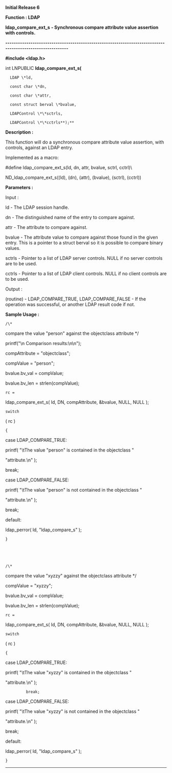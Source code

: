 




<!--
 /\* Font Definitions \*/
 @font-face
 {font-family:Courier;
 panose-1:2 7 4 9 2 2 5 2 4 4;}
@font-face
 {font-family:Helv;
 panose-1:2 11 6 4 2 2 2 3 2 4;}
@font-face
 {font-family:"Cambria Math";
 panose-1:2 4 5 3 5 4 6 3 2 4;}
 /\* Style Definitions \*/
 p.MsoNormal, li.MsoNormal, div.MsoNormal
 {margin-top:0cm;
 margin-right:0cm;
 margin-bottom:8.0pt;
 margin-left:0cm;
 line-height:107%;
 font-size:11.0pt;
 font-family:"Calibri",sans-serif;}
.MsoChpDefault
 {font-size:11.0pt;}
.MsoPapDefault
 {margin-bottom:8.0pt;
 line-height:107%;}
 /\* Page Definitions \*/
 @page WordSection1
 {size:612.0pt 792.0pt;
 margin:72.0pt 72.0pt 72.0pt 72.0pt;}
div.WordSection1
 {page:WordSection1;}
-->




**Initial Release 6**



**Function : LDAP**



**ldap\_compare\_ext\_s** **-
Synchronous compare attribute value assertion with controls.**


**----------------------------------------------------------------------------------------------------------**



**#include <ldap.h>**



int
LNPUBLIC **ldap\_compare\_ext\_s(**  

      LDAP \*ld,  

      const char \*dn,  

      const char \*attr,  

      const struct berval \*bvalue,  

      LDAPControl \*\*sctrls,  

      LDAPControl \*\*cctrls**);**



**Description :**



This
function will do a synchronous compare attribute value assertion, with
controls, against an LDAP entry.


 


Implemented
as a macro:


 


#define
ldap\_compare\_ext\_s(ld, dn, attr, bvalue, sctrl, cctrl)\


             
ND\_ldap\_compare\_ext\_s((ld), (dn), (attr), (bvalue), (sctrl), (cctrl))


 


**Parameters :**



Input :  

ld  -  The LDAP session handle.  

  

dn  -  The distinguished name of the entry to compare against.  

  

attr  -  The attribute to compare against.  

  

bvalue  -  The attribute value to compare against those found in the given
entry. This is a pointer to a struct berval so it is possible to compare binary
values.  

  

sctrls  -  Pointer to a list of LDAP server controls.  NULL if no server
controls are to be used.  

  

cctrls  -  Pointer to a list of LDAP client controls.  NULL if no client
controls are to be used.  

  




Output :  

(routine)  -  LDAP\_COMPARE\_TRUE, LDAP\_COMPARE\_FALSE  - If the operation was
successful, or another LDAP result code if not.  

  

  




 **Sample Usage :**



    /\*
compare the value "person" against the objectclass attribute \*/


   
printf("\n  Comparison results:\n\n");


 


   
compAttribute = "objectclass";


   
compValue = "person";


   
bvalue.bv\_val = compValue;


   
bvalue.bv\_len = strlen(compValue);


 


    rc =
ldap\_compare\_ext\_s( ld, DN, compAttribute, &bvalue, NULL, NULL );


    switch
( rc )


    {


        
case LDAP\_COMPARE\_TRUE:


            
printf( "\tThe value \"person\" is contained in the objectclass
"


                    
"attribute.\n" );


            
break;


        
case LDAP\_COMPARE\_FALSE:


            
printf( "\tThe value \"person\" is not contained in the
objectclass "


                    
"attribute.\n" );


            
break;


        
default:


            
ldap\_perror( ld, "ldap\_compare\_s" );


    }


 


    /\*
compare the value "xyzzy" against the objectclass attribute \*/


   
compValue = "xyzzy";


   
bvalue.bv\_val = compValue;


   
bvalue.bv\_len = strlen(compValue);


 


    rc =
ldap\_compare\_ext\_s( ld, DN, compAttribute, &bvalue, NULL, NULL );


    switch
( rc )


    {


        
case LDAP\_COMPARE\_TRUE:                            


            
printf( "\tThe value \"xyzzy\" is contained in the objectclass
"


                    
"attribute.\n" );


             break;


        
case LDAP\_COMPARE\_FALSE:


            
printf( "\tThe value \"xyzzy\" is not contained in the
objectclass "


                    
"attribute.\n" );


            
break;


        
default:


            
ldap\_perror( ld, "ldap\_compare\_s" );


    }


 




----------------------------------------------------------------------------------------------------------


 





